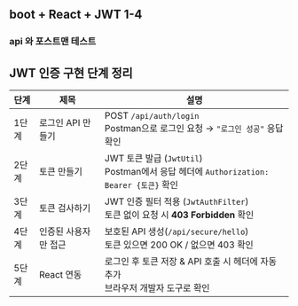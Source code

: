 ## boot + React + JWT 1-4 ##
### api 와 포스트맨 테스트  ###

## JWT 인증 구현 단계 정리

| 단계 | 제목             | 설명                                                                 |
|------|------------------|----------------------------------------------------------------------|
| 1단계 | 로그인 API 만들기 | POST `/api/auth/login` <br> Postman으로 로그인 요청 → `"로그인 성공"` 응답 확인 |
| 2단계 | 토큰 만들기      | JWT 토큰 발급 (`JwtUtil`) <br> Postman에서 응답 헤더에 `Authorization: Bearer {토큰}` 확인 |
| 3단계 | 토큰 검사하기     | JWT 인증 필터 적용 (`JwtAuthFilter`) <br> 토큰 없이 요청 시 **403 Forbidden** 확인 |
| 4단계 | 인증된 사용자만 접근 | 보호된 API 생성(`/api/secure/hello`) <br> 토큰 있으면 200 OK / 없으면 403 확인 |
| 5단계 | React 연동        | 로그인 후 토큰 저장 & API 호출 시 헤더에 자동 추가 <br> 브라우저 개발자 도구로 확인 |

